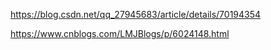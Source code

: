 https://blog.csdn.net/qq_27945683/article/details/70194354

https://www.cnblogs.com/LMJBlogs/p/6024148.html

